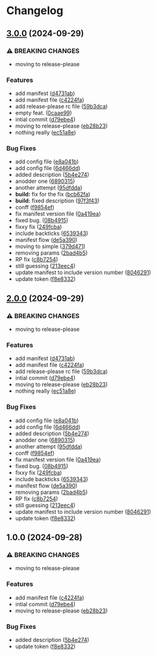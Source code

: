 # Changelog

## [3.0.0](https://github.com/GuacOn/semantic-version-test/compare/v2.0.0...v3.0.0) (2024-09-29)


### ⚠ BREAKING CHANGES

* moving to release-please

### Features

* add manifest ([d4731ab](https://github.com/GuacOn/semantic-version-test/commit/d4731abd935ecdf061099e5042149869ad6987db))
* add manifest file ([c4224fa](https://github.com/GuacOn/semantic-version-test/commit/c4224fafb97d4d1a27e81e90a6fa33e41d7d7542))
* add release-please rc file ([59b3dca](https://github.com/GuacOn/semantic-version-test/commit/59b3dca55d81a3b022068a6fcb514cc7db505e98))
* empty feat. ([0caae99](https://github.com/GuacOn/semantic-version-test/commit/0caae99d8b55e81e4501c02316597a32cdc5ba57))
* intial commit ([d79ebe4](https://github.com/GuacOn/semantic-version-test/commit/d79ebe47d48ae90eca670ab9db0432e90e66cca4))
* moving to release-please ([eb28b23](https://github.com/GuacOn/semantic-version-test/commit/eb28b2335a0f49e823076863a6548da1130ba18b))
* nothing really ([ec51a8e](https://github.com/GuacOn/semantic-version-test/commit/ec51a8e5a281074603d139cb3cf44e6b8265ba12))


### Bug Fixes

* add config file ([e8a041b](https://github.com/GuacOn/semantic-version-test/commit/e8a041bef23d860dd5af3a64fe19029cad858bf6))
* add config file ([6d466dd](https://github.com/GuacOn/semantic-version-test/commit/6d466dd082592fe99752285abf056f0267fd0426))
* added description ([5b4e274](https://github.com/GuacOn/semantic-version-test/commit/5b4e274ab049fb0220a4620292a0e81795788955))
* anodder one ([6890315](https://github.com/GuacOn/semantic-version-test/commit/6890315bb91993f16ca031cb50e76af85365c8e9))
* another attempt ([95dfdda](https://github.com/GuacOn/semantic-version-test/commit/95dfdda938025bffb3713851d7aafc4d275c391d))
* **build:** fix for the fix ([bcb62fa](https://github.com/GuacOn/semantic-version-test/commit/bcb62fa5bcd08e5562aecb7ef7a927c3f7e78aeb))
* **build:** fixed description ([97f3f43](https://github.com/GuacOn/semantic-version-test/commit/97f3f438557943dc3cae4b04a571ff75cc54ddd7))
* conff ([f9854ef](https://github.com/GuacOn/semantic-version-test/commit/f9854efc217b07dda4659ef3a4ff71b5424b670a))
* fix manifest version file ([0a419ea](https://github.com/GuacOn/semantic-version-test/commit/0a419ea5dc8a78bec478ee144829f37faccbe7d2))
* fixed bug. ([08b4915](https://github.com/GuacOn/semantic-version-test/commit/08b49151e20aa7a42116f49aa5188a409557c589))
* fixxy fix ([249fcba](https://github.com/GuacOn/semantic-version-test/commit/249fcba9406c27abaffeaf0eb97d1becd649d555))
* include backticks ([6539343](https://github.com/GuacOn/semantic-version-test/commit/65393430b18df996cdfca2e315092c74e893b747))
* manifest flow ([de5a390](https://github.com/GuacOn/semantic-version-test/commit/de5a390e9851dc19f1752db723b8d48e171100f5))
* moving to simple ([379d471](https://github.com/GuacOn/semantic-version-test/commit/379d471e7ad9db96d177affc68dd688662b6f0a2))
* removing params ([2bad4b5](https://github.com/GuacOn/semantic-version-test/commit/2bad4b5b0e5dfed6af91ab040c89a6580f28ec3e))
* RP fix ([c8b7254](https://github.com/GuacOn/semantic-version-test/commit/c8b72540a8cc7c702ed2578bd7eb3188ee17c72a))
* still guessing ([213eec4](https://github.com/GuacOn/semantic-version-test/commit/213eec4c9df5d994a80daf8aaa481bf0f2d0c672))
* update manifest to include version number ([8046291](https://github.com/GuacOn/semantic-version-test/commit/80462917ac9c9d022ed6eb62e52f10425824f550))
* update token ([f8e8332](https://github.com/GuacOn/semantic-version-test/commit/f8e83322163fb82ba9ab374be5fd994d829e78a3))

## [2.0.0](https://github.com/GuacOn/semantic-version-test/compare/monitor-info-grabber-v1.0.0...monitor-info-grabber-v2.0.0) (2024-09-29)


### ⚠ BREAKING CHANGES

* moving to release-please

### Features

* add manifest ([d4731ab](https://github.com/GuacOn/semantic-version-test/commit/d4731abd935ecdf061099e5042149869ad6987db))
* add manifest file ([c4224fa](https://github.com/GuacOn/semantic-version-test/commit/c4224fafb97d4d1a27e81e90a6fa33e41d7d7542))
* add release-please rc file ([59b3dca](https://github.com/GuacOn/semantic-version-test/commit/59b3dca55d81a3b022068a6fcb514cc7db505e98))
* intial commit ([d79ebe4](https://github.com/GuacOn/semantic-version-test/commit/d79ebe47d48ae90eca670ab9db0432e90e66cca4))
* moving to release-please ([eb28b23](https://github.com/GuacOn/semantic-version-test/commit/eb28b2335a0f49e823076863a6548da1130ba18b))
* nothing really ([ec51a8e](https://github.com/GuacOn/semantic-version-test/commit/ec51a8e5a281074603d139cb3cf44e6b8265ba12))


### Bug Fixes

* add config file ([e8a041b](https://github.com/GuacOn/semantic-version-test/commit/e8a041bef23d860dd5af3a64fe19029cad858bf6))
* add config file ([6d466dd](https://github.com/GuacOn/semantic-version-test/commit/6d466dd082592fe99752285abf056f0267fd0426))
* added description ([5b4e274](https://github.com/GuacOn/semantic-version-test/commit/5b4e274ab049fb0220a4620292a0e81795788955))
* anodder one ([6890315](https://github.com/GuacOn/semantic-version-test/commit/6890315bb91993f16ca031cb50e76af85365c8e9))
* another attempt ([95dfdda](https://github.com/GuacOn/semantic-version-test/commit/95dfdda938025bffb3713851d7aafc4d275c391d))
* conff ([f9854ef](https://github.com/GuacOn/semantic-version-test/commit/f9854efc217b07dda4659ef3a4ff71b5424b670a))
* fix manifest version file ([0a419ea](https://github.com/GuacOn/semantic-version-test/commit/0a419ea5dc8a78bec478ee144829f37faccbe7d2))
* fixed bug. ([08b4915](https://github.com/GuacOn/semantic-version-test/commit/08b49151e20aa7a42116f49aa5188a409557c589))
* fixxy fix ([249fcba](https://github.com/GuacOn/semantic-version-test/commit/249fcba9406c27abaffeaf0eb97d1becd649d555))
* include backticks ([6539343](https://github.com/GuacOn/semantic-version-test/commit/65393430b18df996cdfca2e315092c74e893b747))
* manifest flow ([de5a390](https://github.com/GuacOn/semantic-version-test/commit/de5a390e9851dc19f1752db723b8d48e171100f5))
* removing params ([2bad4b5](https://github.com/GuacOn/semantic-version-test/commit/2bad4b5b0e5dfed6af91ab040c89a6580f28ec3e))
* RP fix ([c8b7254](https://github.com/GuacOn/semantic-version-test/commit/c8b72540a8cc7c702ed2578bd7eb3188ee17c72a))
* still guessing ([213eec4](https://github.com/GuacOn/semantic-version-test/commit/213eec4c9df5d994a80daf8aaa481bf0f2d0c672))
* update manifest to include version number ([8046291](https://github.com/GuacOn/semantic-version-test/commit/80462917ac9c9d022ed6eb62e52f10425824f550))
* update token ([f8e8332](https://github.com/GuacOn/semantic-version-test/commit/f8e83322163fb82ba9ab374be5fd994d829e78a3))

## 1.0.0 (2024-09-28)


### ⚠ BREAKING CHANGES

* moving to release-please

### Features

* add manifest file ([c4224fa](https://github.com/GuacOn/semantic-version-test/commit/c4224fafb97d4d1a27e81e90a6fa33e41d7d7542))
* intial commit ([d79ebe4](https://github.com/GuacOn/semantic-version-test/commit/d79ebe47d48ae90eca670ab9db0432e90e66cca4))
* moving to release-please ([eb28b23](https://github.com/GuacOn/semantic-version-test/commit/eb28b2335a0f49e823076863a6548da1130ba18b))


### Bug Fixes

* added description ([5b4e274](https://github.com/GuacOn/semantic-version-test/commit/5b4e274ab049fb0220a4620292a0e81795788955))
* update token ([f8e8332](https://github.com/GuacOn/semantic-version-test/commit/f8e83322163fb82ba9ab374be5fd994d829e78a3))

